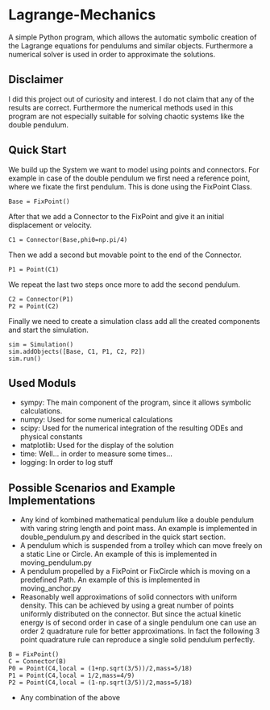 # Lagrange-Mechanics
A simple Python program, which allows the automatic symbolic creation of the Lagrange equations for pendulums and similar objects. Furthermore a numerical solver is used in order to approximate the solutions.

## Disclaimer
I did this project out of curiosity and interest. I do not claim that any of the results are correct. Furthermore the numerical methods used in this program are not especially suitable for solving chaotic systems like the double pendulum. 

## Quick Start
We build up the System we want to model using points and connectors. For example in case of the double pendulum we first need a reference point, where we fixate the first pendulum. This is done using the FixPoint Class.
```
Base = FixPoint()
```
After that we add a Connector to the FixPoint and give it an initial displacement or velocity.
```
C1 = Connector(Base,phi0=np.pi/4)
```
Then we add a second but movable point to the end of the Connector.
```
P1 = Point(C1)
```
We repeat the last two steps once more to add the second pendulum.
```
C2 = Connector(P1)
P2 = Point(C2)
```
Finally we need to create a simulation class add all the created components and start the simulation.
```
sim = Simulation()
sim.addObjects([Base, C1, P1, C2, P2])
sim.run()
```


## Used Moduls
* sympy: The main component of the program, since it allows symbolic calculations.
* numpy: Used for some numerical calculations
* scipy: Used for the numerical integration of the resulting ODEs and physical constants
* matplotlib: Used for the display of the solution
* time: Well... in order to measure some times...
* logging: In order to log stuff


## Possible Scenarios and Example Implementations

* Any kind of kombined mathematical pendulum like a double pendulum with varing string length and point mass. An example is implemented in double_pendulum.py and described in the quick start section.
* A pendulum which is suspended from a trolley which can move freely on a static Line or Circle. An example of this is implemented in moving_pendulum.py
* A pendulum propelled by a FixPoint or FixCircle which is moving on a predefined Path. An example of this is implemented in moving_anchor.py
* Reasonably well approximations of solid connectors with uniform density. This can be achieved by using a great number of points uniformly distributed on the connector. But since the actual kinetic energy is of second order in case of a single pendulum one can use an order 2 quadrature rule for better approximations. In fact the following 3 point quadrature rule can reproduce a single solid pendulum perfectly.
```
B = FixPoint()
C = Connector(B)
P0 = Point(C4,local = (1+np.sqrt(3/5))/2,mass=5/18)
P1 = Point(C4,local = 1/2,mass=4/9)
P2 = Point(C4,local = (1-np.sqrt(3/5))/2,mass=5/18)
```
* Any combination of the above
